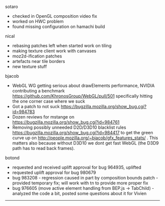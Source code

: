sotaro
* checked in OpenGL composition video fix
* worked on HWC problem
* found missing configuration on hamachi build



nical
* rebasing patches left when started work on tiling
* making texture client work with canvases
* moz2d-ification patches
* artefacts near tile borders
* new texture stuff



bjacob
* WebGL WG getting serious about drawElements performance, NVIDIA contributing a benchmark https://github.com/KhronosGroup/WebGL/pull/501 specifically hitting the one corner case where we suck
* Got a patch to not suck https://bugzilla.mozilla.org/show_bug.cgi?id=984783
* Dozen reviews for mstange on https://bugzilla.mozilla.org/show_bug.cgi?id=984761
* Removing possibly unneeded D2D/D3D10 blacklist rules https://bugzilla.mozilla.org/show_bug.cgi?id=984417 to get the green curve up on http://people.mozilla.org/~bjacob/gfx_features_stats/ . This matters also because without D3D10 we dont get fast WebGL (the D3D9 path has to read back frames).



botond
  - requested and received uplift approval for bug 964935, uplifted
  - requested uplift approval for bug 980679
  - bug 983208 - regression caused in part by composition bounds patch
         - provided temporary fix; will work with tn to provide more proper fix 
  - bug 976605 (move active element handling from BEP.js -> TabChild)
         - analyzed the code a bit, posted some questions about it for Vivien

________________


